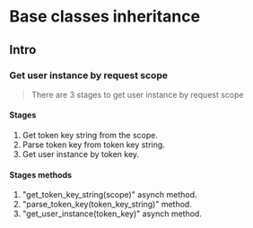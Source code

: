 # Base classes inheritance


## Intro

### Get user instance by request scope
> There are 3 stages to get user instance by request scope

#### Stages
1. Get token key string from the scope.
2. Parse token key from token key string.
3. Get user instance by token key.

#### Stages methods
1. "get_token_key_string(scope)" asynch method.
2. "parse_token_key(token_key_string)" method.
3. "get_user_instance(token_key)" asynch method.
